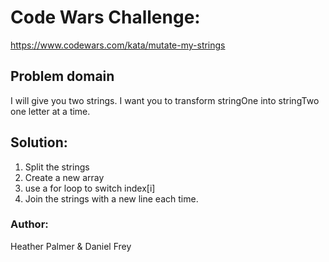 # Code Wars Challenge:
https://www.codewars.com/kata/mutate-my-strings
## Problem domain
I will give you two strings. I want you to transform stringOne into stringTwo one letter at a time.
## Solution:
1. Split the strings
2. Create a new array
3. use a for loop to switch index[i]
4. Join the strings with a new line each time.
### Author:
Heather Palmer & Daniel Frey